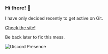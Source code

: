 ### Hi there! 👋

I have only decided recently to get active on Git.

<a href="https://katsie.xyz" target="_blank">Check the site!</a>

Be back later to fix this mess.

![Discord Presence](https://lanyard-profile-readme.vercel.app/api/698543119356002384?hideDiscrim=true)
             

<!--
**katsie03/katsie03** is a ✨ _special_ ✨ repository because its `README.md` (this file) appears on your GitHub profile.

Here are some ideas to get you started:

- 🔭 I’m currently working on ...
- 🌱 I’m currently learning ...
- 👯 I’m looking to collaborate on ...
- 🤔 I’m looking for help with ...
- 💬 Ask me about ...
- 📫 How to reach me: ...
- 😄 Pronouns: ...
- ⚡ Fun fact: ...
-->
